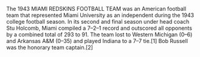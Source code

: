 The 1943 MIAMI REDSKINS FOOTBALL TEAM was an American football team that represented Miami University as an independent during the 1943 college football season. In its second and final season under head coach Stu Holcomb, Miami compiled a 7–2–1 record and outscored all opponents by a combined total of 293 to 91. The team lost to Western Michigan (0–6) and Arkansas A&M (0–35) and played Indiana to a 7–7 tie.[1] Bob Russell was the honorary team captain.[2]
